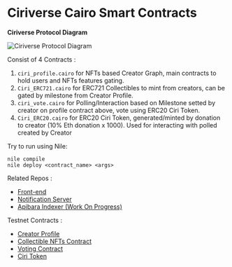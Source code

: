 # Ciriverse Cairo Smart Contracts

**Ciriverse Protocol Diagram**

![ Ciriverse Protocol Diagram](https://i.ibb.co/TWycQZz/ciri-diagram-protocol.png)

Consist of 4 Contracts :

1. `ciri_profile.cairo` for NFTs based Creator Graph, main contracts to hold users and NFTs features gating.
2. `Ciri_ERC721.cairo` for ERC721 Collectibles to mint from creators, can be gated by milestone from Creator Profile.
3. `ciri_vote.cairo` for Polling/Interaction based on Milestone setted by creator on profile contract above, vote using ERC20 Ciri Token.
4. `Ciri_ERC20.cairo` for ERC20 Ciri Token, generated/minted by donation to creator (10% Eth donation x 1000). Used for interacting with polled created by Creator

Try to run using Nile:

```shell
nile compile
nile deploy <contract_name> <args>
```
Related Repos :
- [Front-end](https://github.com/said017/cairo-fe-ciri)
- [Notification Server](https://github.com/said017/ciriverse-stark-notification)
- [Apibara Indexer (Work On Progress)](https://github.com/said017/ciri-event-indexer)

Testnet Contracts :

- [Creator Profile](https://testnet.starkscan.co/contract/0x03ea63dc43f089f652bec64f2a13427bf95b84fd214b85c2e2cda1ff91259117)
- [Collectible NFTs Contract](https://testnet.starkscan.co/contract/0x05b3ec22c6dcdb0fefad69df026939d26ae86ac9a710c9070cbc2593bece6465)
- [Voting Contract](https://testnet.starkscan.co/contract/0x0502842cf2409544b50fc254e4aec2fe13cb530eb2dc97710e4974964d0f5246)
- [Ciri Token](https://testnet.starkscan.co/contract/0x02a79baff372303349d5d998f3b1d406c94d2f630b416c5a801720f958b6aa42)

